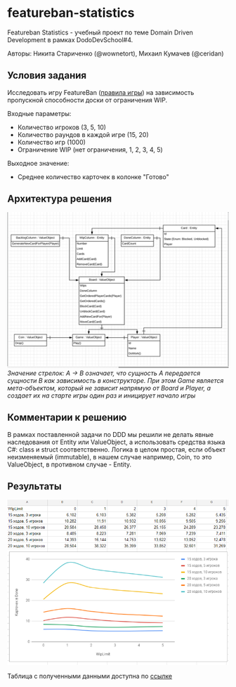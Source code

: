 # featureban-statistics
Featureban Statistics - учебный проект по теме Domain Driven Development в рамках DodoDevSchool#4.

Авторы: Никита Стариченко (@wownetort), Михаил Кумачев (@ceridan)

## Условия задания
Исследовать игру FeatureBan ([правила игры](featureban-slides-2.2-rus.pdf)) на зависимость пропускной способности доски от ограничения WIP.

Входные параметры:
* Количество игроков (3, 5, 10)
* Количество раундов в каждой игре (15, 20)
* Количество игр (1000)
* Ограничение WIP (нет ограничения, 1, 2, 3, 4, 5)

Выходное значение:
* Среднее количество карточек в колонке "Готово"

## Архитектура решения
![Архитектура](architecture.png)
*Значение стрелок: A -> B означает, что сущность A передается сущности B как зависимость в конструкторе.
При этом Game является мета-объектом, который не зависит напрямую от Board и Player, а создает их на старте игры один раз и иницирует начало игры*

## Комментарии к решению
В рамках поставленной задачи по DDD мы решили не делать явные наследования от Entity или ValueObject, а использовать средства языка C#: class и struct соответственно. Логика в целом простая, если объект неизменяемый (immutable), в нашем случае например, Coin, то это ValueObject, в противном случае - Entity.

## Результаты

![Результат генерации](statistics.png)

Таблица с полученными данными доступна по [ссылке](https://docs.google.com/spreadsheets/d/12t2HNCd5_-6VOfRBJ6Apxe8TzEFmKgQJVYcBH6L3taE/edit#gid=657673999)